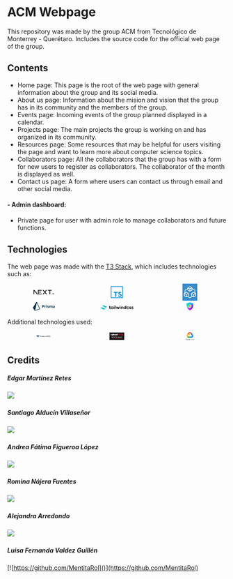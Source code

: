 # ACM Webpage

This repository was made by the group ACM from Tecnológico de Monterrey - Querétaro. Includes the source code for the official web page of the group.

## Contents

- Home page: This page is the root of the web page with general information about the group and its social media.
- About us page: Information about the mision and vision that the group has in its community and the members of the group.
- Events page: Incoming events of the group planned displayed in a calendar.
- Projects page: The main projects the group is working on and has organized in its community.
- Resources page: Some resources that may be helpful for users visiting the page and want to learn more about computer science topics.
- Collaborators page: All the collaborators that the group has with a form for new users to register as collaborators. The collaborator of the month is displayed as well.
- Contact us page: A form where users can contact us through email and other social media.

#### - Admin dashboard:

- Private page for user with admin role to manage collaborators and future functions.

## Technologies

The web page was made with the [T3 Stack](https://create.t3.gg/), which includes technologies such as:

<div style="display: flex; flex-wrap: wrap; justify-content: space-between; align-items: center">

  <a href="https://nextjs.org/" style="flex: 1 1 30%; text-align: center;">
    <img src="public/readme/next_js.png" alt="Image Next.js" width="30%">
  </a>

  <a href="https://www.typescriptlang.org/" style="flex: 1 1 30%; text-align: center;">
    <img src="public/readme/typescript.png" alt="Image Typescript" width="20%">
  </a>

  <a href="https://trpc.io/" style="flex: 1 1 30%; text-align: center;">
    <img src="public/readme/tRPC.jpeg" alt="Image tRPC" width="20%">
  </a>

  <a href="https://www.prisma.io/" style="flex: 1 1 30%; text-align: center;">
    <img src="public/readme/Prisma.png" alt="Image Prisma" width="30%">
  </a>

  <a href="https://tailwindcss.com/" style="flex: 1 1 30%; text-align: center;">
    <img src="public/readme/Tailwind.png" alt="Image Tailwind" width="45%">
  </a>

  <a href="https://next-auth.js.org/" style="flex: 1 1 30%; text-align: center;">
    <img src="public/readme/NextAuth.png" alt="Image NextAuth" width="10%">
  </a>

</div>

Additional technologies used:

<div style="display: flex; flex-wrap: wrap; justify-content: space-between; align-items: center">

  <a href="https://www.postgresql.org/" style="flex: 1 1 30%; text-align: center;">
    <img src="public/readme/PostgreSQL.png" alt="Image PostgreSQL" width="20%">
  </a>

  <a href="https://uploadthing.com/" style="flex: 1 1 30%; text-align: center;">
    <img src="public/readme/uploadthing.jpg" alt="Image uploadthing" width="20%">
  </a>

  <a href="https://cloud.google.com/" style="flex: 1 1 30%; text-align: center;">
    <img src="public/readme/GoogleCloud.png" alt="Image uploadthing" width="20%">
  </a>

</div>

## Credits

##### Edgar Martínez Retes
[![](https://github.com/EdgarRetes.png?size=40)](https://github.com/EdgarRetes)

##### Santiago Alducín Villaseñor
[![](https://github.com/SALV19.png?size=40)](https://github.com/SALV19)

##### Andrea Fátima Figueroa López
[![](https://github.com/Morgana119.png?size=40)](https://github.com/Morgana119)

##### Romina Nájera Fuentes
[![](https://github.com/rominanafu.png?size=40)](https://github.com/rominanafu)

##### Alejandra Arredondo
[![](https://github.com/alearredondo09.png?size=40)](https://github.com/alearredondo09)

##### Luisa Fernanda Valdez Guillén
[![https://github.com/MentitaRol]()](https://github.com/MentitaRol)






